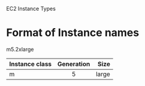 EC2 Instance Types

# Format of Instance names

m5.2xlarge

| Instance class      | Generation           | Size  |
| ------------- |:-------------:| -----:|
| m      | 5 | large |


